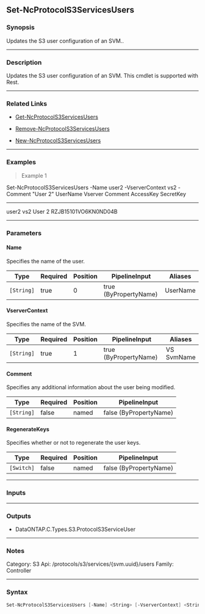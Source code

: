 Set-NcProtocolS3ServicesUsers
-----------------------------

### Synopsis
Updates the S3 user configuration of an SVM..

---

### Description

Updates the S3 user configuration of an SVM. This cmdlet is supported with Rest.

---

### Related Links
* [Get-NcProtocolS3ServicesUsers](Get-NcProtocolS3ServicesUsers)

* [Remove-NcProtocolS3ServicesUsers](Remove-NcProtocolS3ServicesUsers)

* [New-NcProtocolS3ServicesUsers](New-NcProtocolS3ServicesUsers)

---

### Examples
> Example 1

Set-NcProtocolS3ServicesUsers -Name user2 -VserverContext vs2 -Comment "User 2"
UserName             Vserver              Comment              AccessKey                 SecretKey
--------             -------              -------              ---------                 ---------
user2                vs2                  User 2               RZJB15101VO6KN0ND04B

---

### Parameters
#### **Name**
Specifies the name of the user.

|Type      |Required|Position|PipelineInput        |Aliases |
|----------|--------|--------|---------------------|--------|
|`[String]`|true    |0       |true (ByPropertyName)|UserName|

#### **VserverContext**
Specifies the name of the SVM.

|Type      |Required|Position|PipelineInput        |Aliases       |
|----------|--------|--------|---------------------|--------------|
|`[String]`|true    |1       |true (ByPropertyName)|VS<br/>SvmName|

#### **Comment**
Specifies any additional information about the user being modified.

|Type      |Required|Position|PipelineInput         |
|----------|--------|--------|----------------------|
|`[String]`|false   |named   |false (ByPropertyName)|

#### **RegenerateKeys**
Specifies whether or not to regenerate the user keys.

|Type      |Required|Position|PipelineInput         |
|----------|--------|--------|----------------------|
|`[Switch]`|false   |named   |false (ByPropertyName)|

---

### Inputs

---

### Outputs
* DataONTAP.C.Types.S3.ProtocolS3ServiceUser

---

### Notes
Category: S3
Api: /protocols/s3/services/{svm.uuid}/users
Family: Controller

---

### Syntax
```PowerShell
Set-NcProtocolS3ServicesUsers [-Name] <String> [-VserverContext] <String> [-Comment <String>] [-RegenerateKeys <SwitchParameter>] [<CommonParameters>]
```
